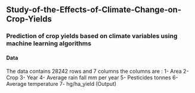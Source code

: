 ## Study-of-the-Effects-of-Climate-Change-on-Crop-Yields
### Prediction of crop yields based on climate variables using machine learning algorithms 
#### Data
The data contains 28242 rows and 7 columns
the columns are : 
1- Area
2- Crop
3- Year
4- Average rain fall mm per year
5- Pesticides tonnes
6- Average temperature
7- hg/ha_yield (Output)
